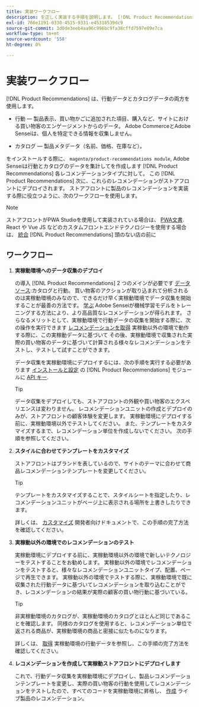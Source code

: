 ```yaml
---
title: 実装ワークフロー
description: を正しく実装する手順を説明します。 [!DNL Product Recommendations] 店の前に
exl-id: 766e1191-0330-4515-9331-e45318539dc9
source-git-commit: 3d0de3eeb4aa96c996bc9fa38cffd7597e89e7ca
workflow-type: tm+mt
source-wordcount: '558'
ht-degree: 0%

---
```


# 実装ワークフロー

[!DNL Product Recommendations] は、行動データとカタログデータの両方を使用します。

- 行動 — 製品表示、買い物かごに追加された項目、購入など、サイトにおける買い物客のエンゲージメントからのデータ。 Adobe CommerceとAdobe Senseiは、個人を特定できる情報を収集しません。

- カタログ — 製品メタデータ（名前、価格、在庫など）。

をインストールする際に、 `magento/product-recommendations module`, Adobe Senseiは行動とカタログのデータを集計してを作成します [!DNL Product Recommendations] 各レコメンデーションタイプに対して。 この [!DNL Product Recommendations] 次に、これらのレコメンデーションがストアフロントにデプロイされます。 ストアフロントに製品のレコメンデーションを実装する際に役立つように、次のワークフローを使用します。

>[!NOTE]
>
> ストアフロントがPWA Studioを使用して実装されている場合は、 [PWA文書](https://developer.adobe.com/commerce/pwa-studio/integrations/product-recommendations/). React や Vue JS などのカスタムフロントエンドテクノロジーを使用する場合は、 [統合](headless.md) [!DNL Product Recommendations] 頭のない店の前に

## ワークフロー

1. **実稼動環境へのデータ収集のデプロイ**

   の導入 [!DNL Product Recommendations] 2 つのメインが必要です [データソース](type.md):カタログと行動。 買い物客のアクションが取り込まれて分析されるのは実稼動環境のみなので、できるだけ早く実稼動環境でデータ収集を開始することが最善の方法です。 [学ぶ](behavioral-data.md) Adobe Senseiが機械学習モデルをトレーニングする方法により、より高品質なレコメンデーションが得られます。 さらなるメリットとして、実稼動環境で行動データの収集を開始する際に、次の操作を実行できます [レコメンデーションを取得](verify.md) 実稼動以外の環境で動作する際に、この実稼動データに基づいて その後、実稼動環境で収集された実際の買い物客のデータに基づいて計算される様々なレコメンデーションをテストし、テストして試すことができます。

   データ収集を実稼動環境にデプロイするには、次の手順を実行する必要があります [インストールと設定](install-configure.md) の [!DNL Product Recommendations] モジュールに [API キー](https://experienceleague.adobe.com/docs/commerce-merchant-services/user-guides/integration-services/saas.html).

   >[!TIP]
   >
   > データ収集をデプロイしても、ストアフロントの外観や買い物客のエクスペリエンスは変わりません。 レコメンデーションユニットの作成とデプロイのみが、ストアフロントの顧客体験を変更します。 実稼動環境にデプロイする前に、実稼動環境以外でテストしてください。 また、テンプレートをカスタマイズするまで、レコメンデーション単位を作成しないでください。 次の手順を参照してください。

1. **スタイルに合わせてテンプレートをカスタマイズ**

   ストアフロントはブランドを表しているので、サイトのテーマに合わせて商品レコメンデーションテンプレートを変更してください。

   >[!TIP]
   >
   > テンプレートをカスタマイズすることで、スタイルシートを指定したり、レコメンデーションユニットがページ上に表示される場所を上書きしたりできます。

   詳しくは、 [カスタマイズ](https://experienceleague.adobe.com/docs/commerce-merchant-services/product-recommendations/developer/customize.html) 開発者向けドキュメントで、この手順の完了方法を確認してください。

1. **実稼動以外の環境でのレコメンデーションのテスト**

   実稼動環境にデプロイする前に、実稼動環境以外の環境で新しいテクノロジーをテストすることをお勧めします。 実稼動以外の環境でレコメンデーションをテストすると、様々なレコメンデーションユニットタイプ、配置、ページで再生できます。 実稼動以外の環境でテストする際に、実稼動環境で既に収集された行動データに基づいてレコメンデーションを取り込むことができ、レコメンデーションの結果が実際の顧客の買い物行動に基づいている。

   >[!TIP]
   >
   > 非実稼動環境のカタログが、実稼動環境のカタログとほとんど同じであることを確認します。 同様のカタログを使用すると、レコメンデーション単位で返される商品が、実稼動環境の商品と密接に似たものになります。

   詳しくは、 [取得](staging-environment.md) 実稼動環境の行動データを参照し、この手順の完了方法を確認してください。

1. **レコメンデーションを作成して実稼動ストアフロントにデプロイします**

   これで、行動データ収集を実稼動環境にデプロイし、製品レコメンデーションテンプレートを変更し、実際の買い物客の行動を使用してレコメンデーションをテストしたので、すべてのコードを実稼動環境に昇格し、 [作成](create.md) ライブ製品のレコメンデーション。
